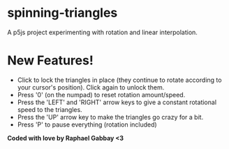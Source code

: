 # spinning-triangles
A p5js project experimenting with rotation and linear interpolation.

# New Features!

  - Click to lock the triangles in place (they continue to rotate according to your cursor's position). Click again to unlock them.
  - Press '0' (on the numpad) to reset rotation amount/speed.
  - Press the 'LEFT' and 'RIGHT' arrow keys to give a constant rotational speed to the triangles.
  - Press the 'UP' arrow key to make the triangles go crazy for a bit.
  - Press 'P' to pause everything (rotation included)


**Coded with love by Raphael Gabbay <3**
